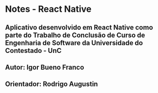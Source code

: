 # Notes - React Native
## Aplicativo desenvolvido em React Native como parte do Trabalho de Conclusão de Curso de Engenharia de Software da Universidade do Contestado - UnC
## Autor: Igor Bueno Franco
## Orientador: Rodrigo Augustin
